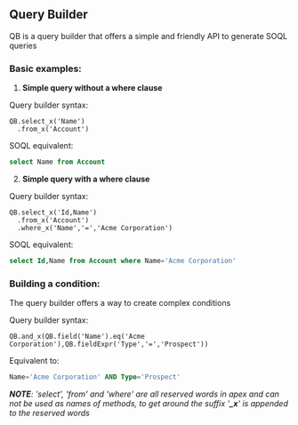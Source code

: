 ## Query Builder

QB is a query builder that offers a simple and friendly API to generate SOQL queries

### Basic examples:

1. **Simple query without a where clause**

  Query builder syntax:
  ```apex
  QB.select_x('Name')
    .from_x('Account')
  ```

  SOQL equivalent:
  ```sql
  select Name from Account
  ```


2. **Simple query with a where clause**

  Query builder syntax:
  ```apex
  QB.select_x('Id,Name')
    .from_x('Account')
    .where_x('Name','=','Acme Corporation')
  ```

  SOQL equivalent:
  ```sql
  select Id,Name from Account where Name='Acme Corporation'
  ```

### Building a condition:

The query builder offers a way to create complex conditions 

  Query builder syntax:
  ```apex
  QB.and_x(QB.field('Name').eq('Acme Corporation'),QB.fieldExpr('Type','=','Prospect'))
  ```

  Equivalent to:
  ```sql
  Name='Acme Corporation' AND Type='Prospect'
  ```

*__NOTE__: 'select', 'from' and 'where' are all reserved words in apex and can not be used as names of methods, to get around the suffix '__\_x__' is appended to the reserved words*
